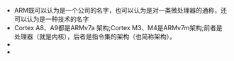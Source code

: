 - ARM既可以认为是一个公司的名字，也可以认为是对一类微处理器的通称，还可以认为是一种技术的名字
- Cortex A8、A9都是ARMv7a 架构;Cortex M3、M4是ARMv7m架构;前者是处理器（就是内核），后者是指令集的架构（也简称架构）。
-
-